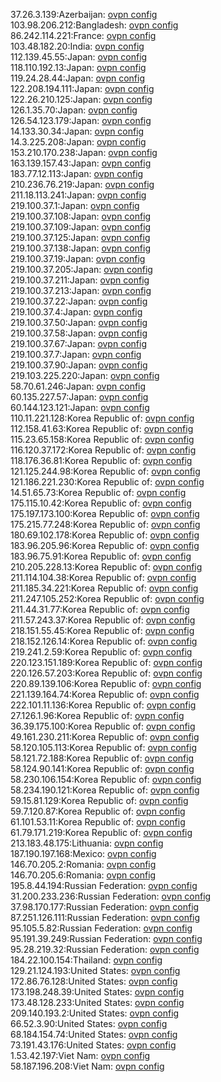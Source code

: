 37.26.3.139:Azerbaijan: [ovpn config](vpn/37_26_3_139.ovpn)  
103.98.206.212:Bangladesh: [ovpn config](vpn/103_98_206_212.ovpn)  
86.242.114.221:France: [ovpn config](vpn/86_242_114_221.ovpn)  
103.48.182.20:India: [ovpn config](vpn/103_48_182_20.ovpn)  
112.139.45.55:Japan: [ovpn config](vpn/112_139_45_55.ovpn)  
118.110.192.13:Japan: [ovpn config](vpn/118_110_192_13.ovpn)  
119.24.28.44:Japan: [ovpn config](vpn/119_24_28_44.ovpn)  
122.208.194.111:Japan: [ovpn config](vpn/122_208_194_111.ovpn)  
122.26.210.125:Japan: [ovpn config](vpn/122_26_210_125.ovpn)  
126.1.35.70:Japan: [ovpn config](vpn/126_1_35_70.ovpn)  
126.54.123.179:Japan: [ovpn config](vpn/126_54_123_179.ovpn)  
14.133.30.34:Japan: [ovpn config](vpn/14_133_30_34.ovpn)  
14.3.225.208:Japan: [ovpn config](vpn/14_3_225_208.ovpn)  
153.210.170.238:Japan: [ovpn config](vpn/153_210_170_238.ovpn)  
163.139.157.43:Japan: [ovpn config](vpn/163_139_157_43.ovpn)  
183.77.12.113:Japan: [ovpn config](vpn/183_77_12_113.ovpn)  
210.236.76.219:Japan: [ovpn config](vpn/210_236_76_219.ovpn)  
211.18.113.241:Japan: [ovpn config](vpn/211_18_113_241.ovpn)  
219.100.37.1:Japan: [ovpn config](vpn/219_100_37_1.ovpn)  
219.100.37.108:Japan: [ovpn config](vpn/219_100_37_108.ovpn)  
219.100.37.109:Japan: [ovpn config](vpn/219_100_37_109.ovpn)  
219.100.37.125:Japan: [ovpn config](vpn/219_100_37_125.ovpn)  
219.100.37.138:Japan: [ovpn config](vpn/219_100_37_138.ovpn)  
219.100.37.19:Japan: [ovpn config](vpn/219_100_37_19.ovpn)  
219.100.37.205:Japan: [ovpn config](vpn/219_100_37_205.ovpn)  
219.100.37.211:Japan: [ovpn config](vpn/219_100_37_211.ovpn)  
219.100.37.213:Japan: [ovpn config](vpn/219_100_37_213.ovpn)  
219.100.37.22:Japan: [ovpn config](vpn/219_100_37_22.ovpn)  
219.100.37.4:Japan: [ovpn config](vpn/219_100_37_4.ovpn)  
219.100.37.50:Japan: [ovpn config](vpn/219_100_37_50.ovpn)  
219.100.37.58:Japan: [ovpn config](vpn/219_100_37_58.ovpn)  
219.100.37.67:Japan: [ovpn config](vpn/219_100_37_67.ovpn)  
219.100.37.7:Japan: [ovpn config](vpn/219_100_37_7.ovpn)  
219.100.37.90:Japan: [ovpn config](vpn/219_100_37_90.ovpn)  
219.103.225.220:Japan: [ovpn config](vpn/219_103_225_220.ovpn)  
58.70.61.246:Japan: [ovpn config](vpn/58_70_61_246.ovpn)  
60.135.227.57:Japan: [ovpn config](vpn/60_135_227_57.ovpn)  
60.144.123.121:Japan: [ovpn config](vpn/60_144_123_121.ovpn)  
110.11.221.128:Korea Republic of: [ovpn config](vpn/110_11_221_128.ovpn)  
112.158.41.63:Korea Republic of: [ovpn config](vpn/112_158_41_63.ovpn)  
115.23.65.158:Korea Republic of: [ovpn config](vpn/115_23_65_158.ovpn)  
116.120.37.172:Korea Republic of: [ovpn config](vpn/116_120_37_172.ovpn)  
118.176.36.81:Korea Republic of: [ovpn config](vpn/118_176_36_81.ovpn)  
121.125.244.98:Korea Republic of: [ovpn config](vpn/121_125_244_98.ovpn)  
121.186.221.230:Korea Republic of: [ovpn config](vpn/121_186_221_230.ovpn)  
14.51.65.73:Korea Republic of: [ovpn config](vpn/14_51_65_73.ovpn)  
175.115.10.42:Korea Republic of: [ovpn config](vpn/175_115_10_42.ovpn)  
175.197.173.100:Korea Republic of: [ovpn config](vpn/175_197_173_100.ovpn)  
175.215.77.248:Korea Republic of: [ovpn config](vpn/175_215_77_248.ovpn)  
180.69.102.178:Korea Republic of: [ovpn config](vpn/180_69_102_178.ovpn)  
183.96.205.96:Korea Republic of: [ovpn config](vpn/183_96_205_96.ovpn)  
183.96.75.91:Korea Republic of: [ovpn config](vpn/183_96_75_91.ovpn)  
210.205.228.13:Korea Republic of: [ovpn config](vpn/210_205_228_13.ovpn)  
211.114.104.38:Korea Republic of: [ovpn config](vpn/211_114_104_38.ovpn)  
211.185.34.221:Korea Republic of: [ovpn config](vpn/211_185_34_221.ovpn)  
211.247.105.252:Korea Republic of: [ovpn config](vpn/211_247_105_252.ovpn)  
211.44.31.77:Korea Republic of: [ovpn config](vpn/211_44_31_77.ovpn)  
211.57.243.37:Korea Republic of: [ovpn config](vpn/211_57_243_37.ovpn)  
218.151.55.45:Korea Republic of: [ovpn config](vpn/218_151_55_45.ovpn)  
218.152.126.14:Korea Republic of: [ovpn config](vpn/218_152_126_14.ovpn)  
219.241.2.59:Korea Republic of: [ovpn config](vpn/219_241_2_59.ovpn)  
220.123.151.189:Korea Republic of: [ovpn config](vpn/220_123_151_189.ovpn)  
220.126.57.203:Korea Republic of: [ovpn config](vpn/220_126_57_203.ovpn)  
220.89.139.106:Korea Republic of: [ovpn config](vpn/220_89_139_106.ovpn)  
221.139.164.74:Korea Republic of: [ovpn config](vpn/221_139_164_74.ovpn)  
222.101.11.136:Korea Republic of: [ovpn config](vpn/222_101_11_136.ovpn)  
27.126.1.96:Korea Republic of: [ovpn config](vpn/27_126_1_96.ovpn)  
36.39.175.100:Korea Republic of: [ovpn config](vpn/36_39_175_100.ovpn)  
49.161.230.211:Korea Republic of: [ovpn config](vpn/49_161_230_211.ovpn)  
58.120.105.113:Korea Republic of: [ovpn config](vpn/58_120_105_113.ovpn)  
58.121.72.188:Korea Republic of: [ovpn config](vpn/58_121_72_188.ovpn)  
58.124.90.141:Korea Republic of: [ovpn config](vpn/58_124_90_141.ovpn)  
58.230.106.154:Korea Republic of: [ovpn config](vpn/58_230_106_154.ovpn)  
58.234.190.121:Korea Republic of: [ovpn config](vpn/58_234_190_121.ovpn)  
59.15.81.129:Korea Republic of: [ovpn config](vpn/59_15_81_129.ovpn)  
59.7.120.87:Korea Republic of: [ovpn config](vpn/59_7_120_87.ovpn)  
61.101.53.11:Korea Republic of: [ovpn config](vpn/61_101_53_11.ovpn)  
61.79.171.219:Korea Republic of: [ovpn config](vpn/61_79_171_219.ovpn)  
213.183.48.175:Lithuania: [ovpn config](vpn/213_183_48_175.ovpn)  
187.190.197.168:Mexico: [ovpn config](vpn/187_190_197_168.ovpn)  
146.70.205.2:Romania: [ovpn config](vpn/146_70_205_2.ovpn)  
146.70.205.6:Romania: [ovpn config](vpn/146_70_205_6.ovpn)  
195.8.44.194:Russian Federation: [ovpn config](vpn/195_8_44_194.ovpn)  
31.200.233.236:Russian Federation: [ovpn config](vpn/31_200_233_236.ovpn)  
37.98.170.177:Russian Federation: [ovpn config](vpn/37_98_170_177.ovpn)  
87.251.126.111:Russian Federation: [ovpn config](vpn/87_251_126_111.ovpn)  
95.105.5.82:Russian Federation: [ovpn config](vpn/95_105_5_82.ovpn)  
95.191.39.249:Russian Federation: [ovpn config](vpn/95_191_39_249.ovpn)  
95.28.219.32:Russian Federation: [ovpn config](vpn/95_28_219_32.ovpn)  
184.22.100.154:Thailand: [ovpn config](vpn/184_22_100_154.ovpn)  
129.21.124.193:United States: [ovpn config](vpn/129_21_124_193.ovpn)  
172.86.76.128:United States: [ovpn config](vpn/172_86_76_128.ovpn)  
173.198.248.39:United States: [ovpn config](vpn/173_198_248_39.ovpn)  
173.48.128.233:United States: [ovpn config](vpn/173_48_128_233.ovpn)  
209.140.193.2:United States: [ovpn config](vpn/209_140_193_2.ovpn)  
66.52.3.90:United States: [ovpn config](vpn/66_52_3_90.ovpn)  
68.184.154.74:United States: [ovpn config](vpn/68_184_154_74.ovpn)  
73.191.43.176:United States: [ovpn config](vpn/73_191_43_176.ovpn)  
1.53.42.197:Viet Nam: [ovpn config](vpn/1_53_42_197.ovpn)  
58.187.196.208:Viet Nam: [ovpn config](vpn/58_187_196_208.ovpn)  
